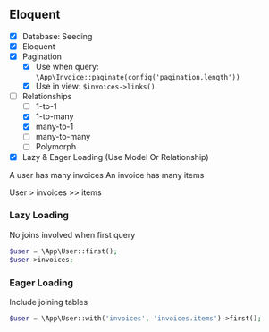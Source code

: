 ## Eloquent

- [x] Database: Seeding
- [x] Eloquent
- [x] Pagination 
	- [x] Use when query: `\App\Invoice::paginate(config('pagination.length'))`
	- [x] Use in view: `$invoices->links()`
- [ ] Relationships
	- [ ] 1-to-1
	- [x] 1-to-many
	- [x] many-to-1
	- [ ] many-to-many
	- [ ] Polymorph
- [x] Lazy & Eager Loading (Use Model Or Relationship)

A user has many invoices
An invoice has many items

User > invoices >> items

### Lazy Loading

No joins involved when first query

```php
$user = \App\User::first();
$user->invoices;
```

### Eager Loading

Include joining tables

```php
$user = \App\User::with('invoices', 'invoices.items')->first();
```

